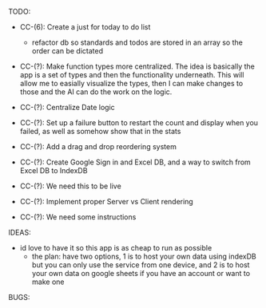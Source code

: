 
TODO:

  - CC-(6): Create a just for today to do list
    - refactor db so standards and todos are stored in an array so the order can be dictated

  - CC-(?): Make function types more centralized. The idea is basically the app is a set of types and then the functionality underneath. This will allow me to easially visualize the types, then I can make changes to those and the AI can do the work on the logic.
  - CC-(?): Centralize Date logic
  - CC-(?): Set up a failure button to restart the count and display when you failed, as well as somehow show that in the stats
  - CC-(?): Add a drag and drop reordering system
  - CC-(?): Create Google Sign in and Excel DB, and a way to switch from Excel DB to IndexDB
  - CC-(?): We need this to be live
  - CC-(?): Implement proper Server vs Client rendering
  - CC-(?): We need some instructions



IDEAS:
  - id love to have it so this app is as cheap to run as possible
    - the plan: have two options, 1 is to host your own data using indexDB but you can only use the service from one device, and 2 is to host your own data on google sheets if you have an account or want to make one


BUGS:

